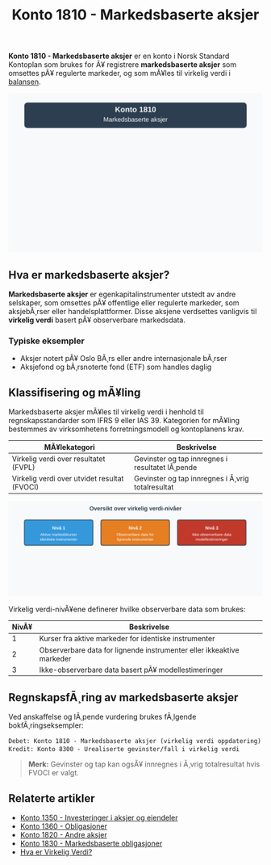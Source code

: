 ﻿---
title: "Konto 1810 - Markedsbaserte aksjer"
meta_title: "1810-markedsbaserte-aksjer"
meta_description: '**Konto 1810 - Markedsbaserte aksjer** er en konto i Norsk Standard Kontoplan som brukes for Ã¥ registrere **markedsbaserte aksjer** som omsettes pÃ¥ regulerte ...'
slug: 1810-markedsbaserte-aksjer
type: blog
layout: pages/single
---

**Konto 1810 - Markedsbaserte aksjer** er en konto i Norsk Standard Kontoplan som brukes for Ã¥ registrere **markedsbaserte aksjer** som omsettes pÃ¥ regulerte markeder, og som mÃ¥les til virkelig verdi i [balansen](/blogs/regnskap/hva-er-balanseregnskap "Hva er Balanseregnskap?").

![Illustrasjon av konto 1810 markedsbaserte aksjer](1810-markedsbaserte-aksjer-image.svg)

## Hva er markedsbaserte aksjer?

**Markedsbaserte aksjer** er egenkapitalinstrumenter utstedt av andre selskaper, som omsettes pÃ¥ offentlige eller regulerte markeder, som aksjebÃ¸rser eller handelsplattformer. Disse aksjene verdsettes vanligvis til **virkelig verdi** basert pÃ¥ observerbare markedsdata.

### Typiske eksempler

* Aksjer notert pÃ¥ Oslo BÃ¸rs eller andre internasjonale bÃ¸rser
* Aksjefond og bÃ¸rsnoterte fond (ETF) som handles daglig

## Klassifisering og mÃ¥ling

Markedsbaserte aksjer mÃ¥les til virkelig verdi i henhold til regnskapsstandarder som IFRS 9 eller IAS 39. Kategorien for mÃ¥ling bestemmes av virksomhetens forretningsmodell og kontoplanens krav.

| MÃ¥lekategori                                     | Beskrivelse                                                    |
|--------------------------------------------------|----------------------------------------------------------------|
| Virkelig verdi over resultatet (FVPL)            | Gevinster og tap innregnes i resultatet lÃ¸pende               |
| Virkelig verdi over utvidet resultat (FVOCI)     | Gevinster og tap innregnes i Ã¸vrig totalresultat              |

![Oversikt over virkelig verdi-nivÃ¥er](nivaer-virkelig-verdi.svg)

Virkelig verdi-nivÃ¥ene definerer hvilke observerbare data som brukes:

| NivÃ¥ | Beskrivelse                                                       |
|------|-------------------------------------------------------------------|
| 1    | Kurser fra aktive markeder for identiske instrumenter            |
| 2    | Observerbare data for lignende instrumenter eller ikkeaktive markeder |
| 3    | Ikke-observerbare data basert pÃ¥ modellestimeringer                |

## RegnskapsfÃ¸ring av markedsbaserte aksjer

Ved anskaffelse og lÃ¸pende vurdering brukes fÃ¸lgende bokfÃ¸ringseksempler:

```plaintext
Debet: Konto 1810 - Markedsbaserte aksjer (virkelig verdi oppdatering)
Kredit: Konto 8300 - Urealiserte gevinster/fall i virkelig verdi
```

> **Merk:** Gevinster og tap kan ogsÃ¥ innregnes i Ã¸vrig totalresultat hvis FVOCI er valgt.

## Relaterte artikler

* [Konto 1350 - Investeringer i aksjer og eiendeler](/blogs/kontoplan/1350-investeringer-i-aksjer-og-eiendeler "Konto 1350 - Investeringer i aksjer og eiendeler")
* [Konto 1360 - Obligasjoner](/blogs/kontoplan/1360-obligasjoner "Konto 1360 - Obligasjoner")
* [Konto 1820 - Andre aksjer](/blogs/kontoplan/1820-andre-aksjer "Konto 1820 - Andre aksjer")
* [Konto 1830 - Markedsbaserte obligasjoner](/blogs/kontoplan/1830-markedsbaserte-obligasjoner "Konto 1830 - Markedsbaserte obligasjoner")
* [Hva er Virkelig Verdi?](/blogs/regnskap/hva-er-virkelig-verdi "Hva er Virkelig Verdi? Verdsettelse og RegnskapsfÃ¸ring")

